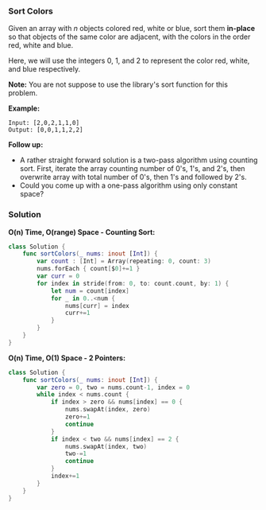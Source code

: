 
### Sort Colors

Given an array with *n* objects colored red, white or blue, sort them __in-place__</br>
so that objects of the same color are adjacent, with the colors in the order red, white and blue.

Here, we will use the integers 0, 1, and 2 to represent the color red, white, and blue respectively.

__Note:__ You are not suppose to use the library's sort function for this problem.

__Example:__
```
Input: [2,0,2,1,1,0]
Output: [0,0,1,1,2,2]
```
__Follow up:__

* A rather straight forward solution is a two-pass algorithm using counting sort. First, iterate the array counting number of 0's, 1's, and 2's, then overwrite array with total number of 0's, then 1's and followed by 2's.
* Could you come up with a one-pass algorithm using only constant space?

### Solution
__O(n) Time, O(range) Space - Counting Sort:__
```Swift
class Solution {
    func sortColors(_ nums: inout [Int]) {
        var count : [Int] = Array(repeating: 0, count: 3)
        nums.forEach { count[$0]+=1 }
        var curr = 0
        for index in stride(from: 0, to: count.count, by: 1) {
            let num = count[index]
            for _ in 0..<num {
                nums[curr] = index
                curr+=1
            }
        }
    }
}
```
__O(n) Time, O(1) Space - 2 Pointers:__
```Swift
class Solution {
    func sortColors(_ nums: inout [Int]) {
        var zero = 0, two = nums.count-1, index = 0
        while index < nums.count {
            if index > zero && nums[index] == 0 {
                nums.swapAt(index, zero)
                zero+=1
                continue
            }
            if index < two && nums[index] == 2 {
                nums.swapAt(index, two)
                two-=1
                continue
            }
            index+=1
        }
    }
}
```